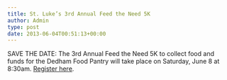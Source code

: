 ```yaml
---
title: St. Luke’s 3rd Annual Feed the Need 5K
author: Admin
type: post
date: 2013-06-04T00:51:13+00:00
---
```

SAVE THE DATE: The 3rd Annual Feed the Need 5K to collect food and funds for the Dedham Food Pantry will take place on Saturday, June 8 at 8:30am. [Register here][1].

 [1]: http://www.stlukesdedham.org/feedtheneed2013/
